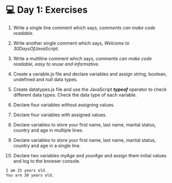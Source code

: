# 💻 Day 1: Exercises

1. Write a single line comment which says, _comments can make code readable_.

2. Write another single comment which says, _Welcome to 30DaysOfJavaScript_.

3. Write a multiline comment which says, _comments can make code readable, easy to reuse_
   _and informative_.

4. Create a variable.js file and declare variables and assign string, boolean, undefined and null data types.

5. Create datatypes.js file and use the JavaScript **_typeof_** operator to check different data types. Check the data type of each variable.

6. Declare four variables without assigning values.

7. Declare four variables with assigned values.

8. Declare variables to store your first name, last name, marital status, country and age in multiple lines.

9. Declare variables to store your first name, last name, marital status, country and age in a single line.

10. Declare two variables _myAge_ and _yourAge_ and assign them initial values and log to the browser console.

```sh
I am 25 years old.
You are 30 years old.
```
